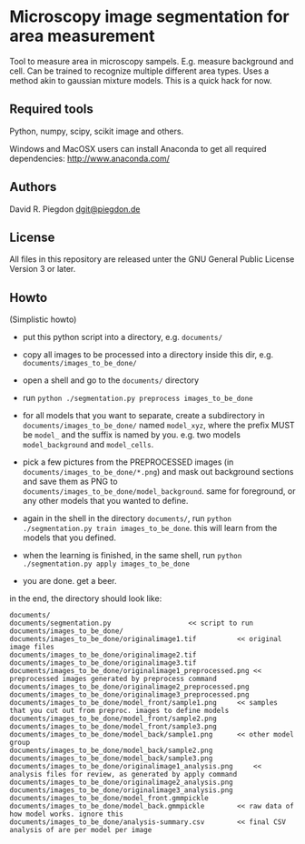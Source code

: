 Microscopy image segmentation for area measurement
==================================================

Tool to measure area in microscopy sampels. E.g. measure background and
cell. Can be trained to recognize multiple different area types. Uses a
method akin to gaussian mixture models. This is a quick hack for now.

Required tools
--------------

Python, numpy, scipy, scikit image and others.

Windows and MacOSX users can install Anaconda to get all required
dependencies: http://www.anaconda.com/

Authors
-------

David R. Piegdon <dgit@piegdon.de>


License
-------

All files in this repository are released unter the
GNU General Public License Version 3 or later.

Howto
-----

(Simplistic howto)

* put this python script into a directory, e.g. `documents/`

* copy all images to be processed into a directory inside this dir, e.g. `documents/images_to_be_done/`

* open a shell and go to the `documents/` directory

* run `python ./segmentation.py preprocess images_to_be_done`

* for all models that you want to separate, create a subdirectory in `documents/images_to_be_done/` named `model_xyz`, where the prefix MUST be `model_` and the suffix is named by you. e.g. two models `model_background` and `model_cells`.

* pick a few pictures from the PREPROCESSED images (in `documents/images_to_be_done/*.png`) and mask out background sections and save them as PNG to `documents/images_to_be_done/model_background`. same for foreground, or any other models that you wanted to define.

* again in the shell in the directory `documents/`, run `python ./segmentation.py train images_to_be_done`. this will learn from the models that you defined.

* when the learning is finished, in the same shell, run `python ./segmentation.py apply images_to_be_done`

* you are done. get a beer.


in the end, the directory should look like:

```
documents/
documents/segmentation.py					<< script to run
documents/images_to_be_done/
documents/images_to_be_done/originalimage1.tif			<< original image files
documents/images_to_be_done/originalimage2.tif
documents/images_to_be_done/originalimage3.tif
documents/images_to_be_done/originalimage1_preprocessed.png	<< preprocessed images generated by preprocess command
documents/images_to_be_done/originalimage2_preprocessed.png
documents/images_to_be_done/originalimage3_preprocessed.png
documents/images_to_be_done/model_front/sample1.png		<< samples that you cut out from preproc. images to define models
documents/images_to_be_done/model_front/sample2.png
documents/images_to_be_done/model_front/sample3.png
documents/images_to_be_done/model_back/sample1.png		<< other model group
documents/images_to_be_done/model_back/sample2.png
documents/images_to_be_done/model_back/sample3.png
documents/images_to_be_done/originalimage1_analysis.png		<< analysis files for review, as generated by apply command
documents/images_to_be_done/originalimage2_analysis.png
documents/images_to_be_done/originalimage3_analysis.png
documents/images_to_be_done/model_front.gmmpickle
documents/images_to_be_done/model_back.gmmpickle		<< raw data of how model works. ignore this
documents/images_to_be_done/analysis-summary.csv		<< final CSV analysis of are per model per image
```

